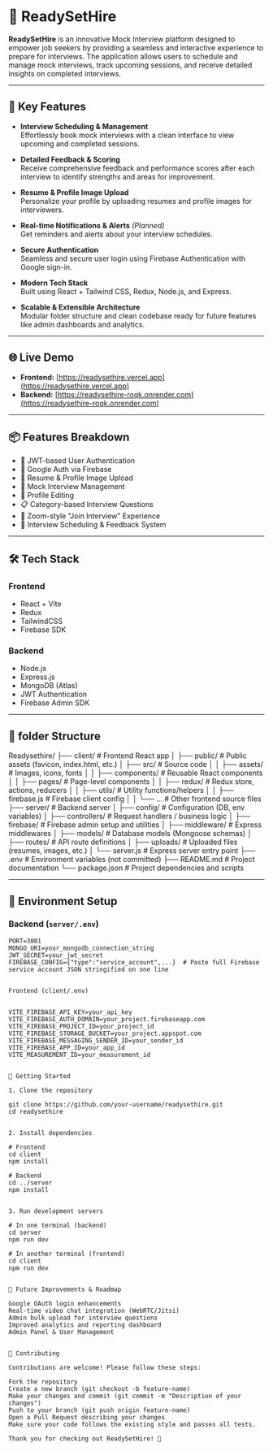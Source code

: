 # 🚀 ReadySetHire

**ReadySetHire** is an innovative Mock Interview platform designed to empower job seekers by providing a seamless and interactive experience to prepare for interviews. The application allows users to schedule and manage mock interviews, track upcoming sessions, and receive detailed insights on completed interviews.

---

## 🌟 Key Features

- **Interview Scheduling & Management**  
  Effortlessly book mock interviews with a clean interface to view upcoming and completed sessions.

- **Detailed Feedback & Scoring**  
  Receive comprehensive feedback and performance scores after each interview to identify strengths and areas for improvement.

- **Resume & Profile Image Upload**  
  Personalize your profile by uploading resumes and profile images for interviewers.

- **Real-time Notifications & Alerts** *(Planned)*  
  Get reminders and alerts about your interview schedules.

- **Secure Authentication**  
  Seamless and secure user login using Firebase Authentication with Google sign-in.

- **Modern Tech Stack**  
  Built using React + Tailwind CSS, Redux, Node.js, and Express.

- **Scalable & Extensible Architecture**  
  Modular folder structure and clean codebase ready for future features like admin dashboards and analytics.

---

## 🌐 Live Demo

- **Frontend:** [https://readysethire.vercel.app](https://readysethire.vercel.app)  
- **Backend:** [https://readysethire-roqk.onrender.com](https://readysethire-roqk.onrender.com)

---

## 📦 Features Breakdown

- 🔐 JWT-based User Authentication  
- 🔐 Google Auth via Firebase  
- 📄 Resume & Profile Image Upload  
- 💬 Mock Interview Management  
- 👤 Profile Editing  
- 📋 Category-based Interview Questions  
- 🎯 Zoom-style "Join Interview" Experience  
- 🧠 Interview Scheduling & Feedback System  

---

## 🛠 Tech Stack

### Frontend

- React + Vite  
- Redux  
- TailwindCSS  
- Firebase SDK  

### Backend

- Node.js  
- Express.js  
- MongoDB (Atlas)  
- JWT Authentication  
- Firebase Admin SDK  

---

## 📁 folder Structure
Readysethire/
├── client/ # Frontend React app
│ ├── public/ # Public assets (favicon, index.html, etc.)
│ ├── src/ # Source code
│ │ ├── assets/ # Images, icons, fonts
│ │ ├── components/ # Reusable React components
│ │ ├── pages/ # Page-level components
│ │ ├── redux/ # Redux store, actions, reducers
│ │ ├── utils/ # Utility functions/helpers
│ │ ├── firebase.js # Firebase client config
│ │ └── ... # Other frontend source files
├── server/ # Backend server
│ ├── config/ # Configuration (DB, env variables)
│ ├── controllers/ # Request handlers / business logic
│ ├── firebase/ # Firebase admin setup and utilities
│ ├── middleware/ # Express middlewares
│ ├── models/ # Database models (Mongoose schemas)
│ ├── routes/ # API route definitions
│ ├── uploads/ # Uploaded files (resumes, images, etc.)
│ └── server.js # Express server entry point
├── .env # Environment variables (not committed)
├── README.md # Project documentation
└── package.json # Project dependencies and scripts



---

## 🔐 Environment Setup

### Backend (`server/.env`)

```env
PORT=3001
MONGO_URI=your_mongodb_connection_string
JWT_SECRET=your_jwt_secret
FIREBASE_CONFIG={"type":"service_account",...}  # Paste full Firebase service account JSON stringified on one line


Frontend (client/.env)


VITE_FIREBASE_API_KEY=your_api_key
VITE_FIREBASE_AUTH_DOMAIN=your_project.firebaseapp.com
VITE_FIREBASE_PROJECT_ID=your_project_id
VITE_FIREBASE_STORAGE_BUCKET=your_project.appspot.com
VITE_FIREBASE_MESSAGING_SENDER_ID=your_sender_id
VITE_FIREBASE_APP_ID=your_app_id
VITE_MEASUREMENT_ID=your_measurement_id


🚀 Getting Started

1. Clone the repository

git clone https://github.com/your-username/readysethire.git
cd readysethire


2. Install dependencies

# Frontend
cd client
npm install

# Backend
cd ../server
npm install


3. Run development servers

# In one terminal (backend)
cd server
npm run dev

# In another terminal (frontend)
cd client
npm run dev


📌 Future Improvements & Roadmap

Google OAuth login enhancements
Real-time video chat integration (WebRTC/Jitsi)
Admin bulk upload for interview questions
Improved analytics and reporting dashboard
Admin Panel & User Management


🤝 Contributing

Contributions are welcome! Please follow these steps:

Fork the repository
Create a new branch (git checkout -b feature-name)
Make your changes and commit (git commit -m "Description of your changes")
Push to your branch (git push origin feature-name)
Open a Pull Request describing your changes
Make sure your code follows the existing style and passes all tests.

Thank you for checking out ReadySetHire! 🚀